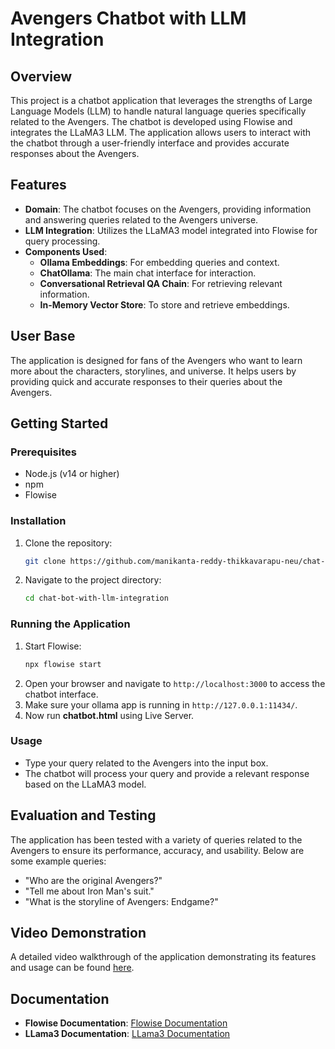 # Avengers Chatbot with LLM Integration

## Overview
This project is a chatbot application that leverages the strengths of Large Language Models (LLM) to handle natural language queries specifically related to the Avengers. The chatbot is developed using Flowise and integrates the LLaMA3 LLM. The application allows users to interact with the chatbot through a user-friendly interface and provides accurate responses about the Avengers.

## Features
- **Domain**: The chatbot focuses on the Avengers, providing information and answering queries related to the Avengers universe.
- **LLM Integration**: Utilizes the LLaMA3 model integrated into Flowise for query processing.
- **Components Used**:
  - **Ollama Embeddings**: For embedding queries and context.
  - **ChatOllama**: The main chat interface for interaction.
  - **Conversational Retrieval QA Chain**: For retrieving relevant information.
  - **In-Memory Vector Store**: To store and retrieve embeddings.

## User Base
The application is designed for fans of the Avengers who want to learn more about the characters, storylines, and universe. It helps users by providing quick and accurate responses to their queries about the Avengers.

## Getting Started

### Prerequisites
- Node.js (v14 or higher)
- npm
- Flowise

### Installation
1. Clone the repository:
    ```sh
    git clone https://github.com/manikanta-reddy-thikkavarapu-neu/chat-bot-with-llm-integration.git
    ```
2. Navigate to the project directory:
    ```sh
    cd chat-bot-with-llm-integration
    ```

### Running the Application
1. Start Flowise:
    ```sh
    npx flowise start
    ```
2. Open your browser and navigate to `http://localhost:3000` to access the chatbot interface.
3. Make sure your ollama app is running in `http://127.0.0.1:11434/`.
4. Now run **chatbot.html** using Live Server.

### Usage
- Type your query related to the Avengers into the input box.
- The chatbot will process your query and provide a relevant response based on the LLaMA3 model.

## Evaluation and Testing
The application has been tested with a variety of queries related to the Avengers to ensure its performance, accuracy, and usability. Below are some example queries:
- "Who are the original Avengers?"
- "Tell me about Iron Man's suit."
- "What is the storyline of Avengers: Endgame?"

## Video Demonstration
A detailed video walkthrough of the application demonstrating its features and usage can be found [here](https://www.youtube.com/your-video-link).

## Documentation
- **Flowise Documentation**: [Flowise Documentation](https://docs.flowiseai.com/)
- **LLama3 Documentation**: [LLama3 Documentation](https://ollama.com/library/llama3)
